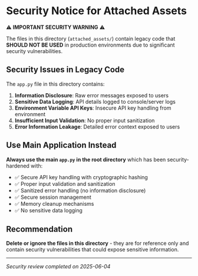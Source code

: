 # Security Notice for Attached Assets

⚠️ **IMPORTANT SECURITY WARNING** ⚠️

The files in this directory (`attached_assets/`) contain legacy code that **SHOULD NOT BE USED** in production environments due to significant security vulnerabilities.

## Security Issues in Legacy Code

The `app.py` file in this directory contains:

1. **Information Disclosure**: Raw error messages exposed to users
2. **Sensitive Data Logging**: API details logged to console/server logs
3. **Environment Variable API Keys**: Insecure API key handling from environment
4. **Insufficient Input Validation**: No proper input sanitization
5. **Error Information Leakage**: Detailed error context exposed to users

## Use Main Application Instead

**Always use the main `app.py` in the root directory** which has been security-hardened with:

- ✅ Secure API key handling with cryptographic hashing
- ✅ Proper input validation and sanitization
- ✅ Sanitized error handling (no information disclosure)
- ✅ Secure session management
- ✅ Memory cleanup mechanisms
- ✅ No sensitive data logging

## Recommendation

**Delete or ignore the files in this directory** - they are for reference only and contain security vulnerabilities that could expose sensitive information.

---
*Security review completed on 2025-06-04*